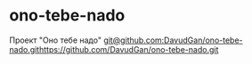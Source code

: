 # ono-tebe-nado
Проект "Оно тебе надо"
[git@github.com:DavudGan/ono-tebe-nado.git](https://github.com/DavudGan/ono-tebe-nado.git)https://github.com/DavudGan/ono-tebe-nado.git
